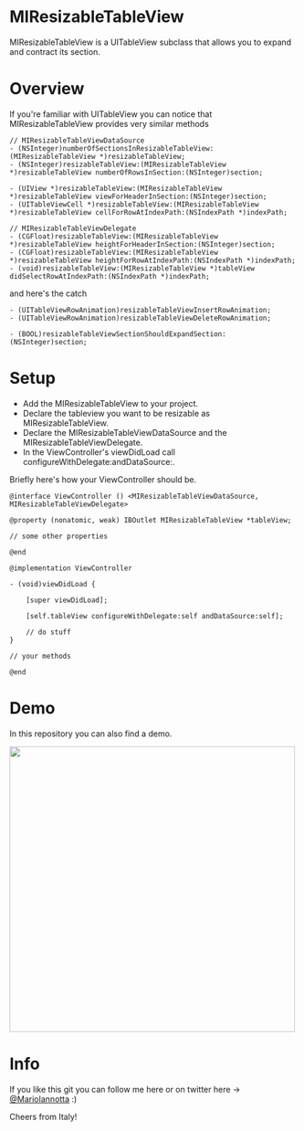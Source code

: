 # MIResizableTableView
MIResizableTableView is a UITableView subclass that allows you to expand and contract its section.

# Overview
If you're familiar with UITableView you can notice that MIResizableTableView provides very similar methods

```
// MIResizableTableViewDataSource
- (NSInteger)numberOfSectionsInResizableTableView:(MIResizableTableView *)resizableTableView;
- (NSInteger)resizableTableView:(MIResizableTableView *)resizableTableView numberOfRowsInSection:(NSInteger)section;

- (UIView *)resizableTableView:(MIResizableTableView *)resizableTableView viewForHeaderInSection:(NSInteger)section;
- (UITableViewCell *)resizableTableView:(MIResizableTableView *)resizableTableView cellForRowAtIndexPath:(NSIndexPath *)indexPath;

// MIResizableTableViewDelegate
- (CGFloat)resizableTableView:(MIResizableTableView *)resizableTableView heightForHeaderInSection:(NSInteger)section;
- (CGFloat)resizableTableView:(MIResizableTableView *)resizableTableView heightForRowAtIndexPath:(NSIndexPath *)indexPath;
- (void)resizableTableView:(MIResizableTableView *)tableView didSelectRowAtIndexPath:(NSIndexPath *)indexPath;

```

and here's the catch

```
- (UITableViewRowAnimation)resizableTableViewInsertRowAnimation;
- (UITableViewRowAnimation)resizableTableViewDeleteRowAnimation;

- (BOOL)resizableTableViewSectionShouldExpandSection:(NSInteger)section;
```

# Setup
- Add the MIResizableTableView to your project.
- Declare the tableview you want to be resizable as MIResizableTableView.
- Declare the MIResizableTableViewDataSource and the MIResizableTableViewDelegate.
- In the ViewController's viewDidLoad call configureWithDelegate:andDataSource:.

Briefly here's how your ViewController should be.

```
@interface ViewController () <MIResizableTableViewDataSource, MIResizableTableViewDelegate>

@property (nonatomic, weak) IBOutlet MIResizableTableView *tableView;

// some other properties

@end

@implementation ViewController

- (void)viewDidLoad {
    
    [super viewDidLoad];
    
    [self.tableView configureWithDelegate:self andDataSource:self];
    
    // do stuff
}

// your methods

@end
```
# Demo
In this repository you can also find a demo.

<img src="demo.gif" height="500"/>

# Info
If you like this git you can follow me here or on twitter here -> [@MarioIannotta](http://www.twitter.com/marioiannotta) :)

Cheers from Italy!
